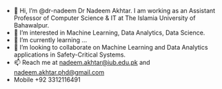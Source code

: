 - 👋 Hi, I’m @dr-nadeem Dr Nadeem Akhtar. I am working as an Assistant Professor of Computer Science & IT at The Islamia University of Bahawalpur.
- 👀 I’m interested in Machine Learning, Data Analytics, Data Science.
- 🌱 I’m currently learning ...
- 💞️ I’m looking to collaborate on Machine Learning and Data Analytics applications in Safety-Critical Systems.
- 📫 Reach me at nadeem.akhtar@iub.edu.pk and nadeem.akhtar.phd@gmail.com
- Mobile +92 3312116491

<!---
dr-nadeem/dr-nadeem is a ✨ special ✨ repository because its `README.md` (this file) appears on your GitHub profile.
You can click the Preview link to take a look at your changes.
--->
